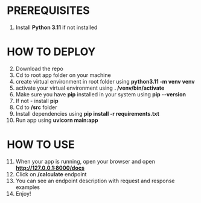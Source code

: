 # PREREQUISITES
1. Install **Python 3.11** if not installed

# HOW TO DEPLOY
2. Download the repo
3. Cd to root app folder on your machine
4. create virtual environment in root folder using **python3.11 -m venv venv**
5. activate your virtual environment using **. /venv/bin/activate**
6. Make sure you have **pip** installed in your system using **pip --version**
7. If not - install **pip**
8. Cd to **/src** folder
9. Install dependencies using **pip install -r requirements.txt**
10. Run app using **uvicorn main:app**

# HOW TO USE
11. When your app is running, open your browser and open **http://127.0.0.1:8000/docs**
12. Click on **/calculate** endpoint
13. You can see an endpoint description with request and response examples
14. Enjoy!
